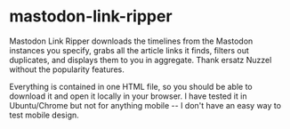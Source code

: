 # mastodon-link-ripper

Mastodon Link Ripper downloads the timelines from the Mastodon instances you specify, grabs all the article links it finds, filters out duplicates, and displays them to you in aggregate. Thank ersatz Nuzzel without the popularity features. 

Everything is contained in one HTML file, so you should be able to download it and open it locally in your browser. I have tested it in Ubuntu/Chrome but not for anything mobile -- I don't have an easy way to test mobile design. 
